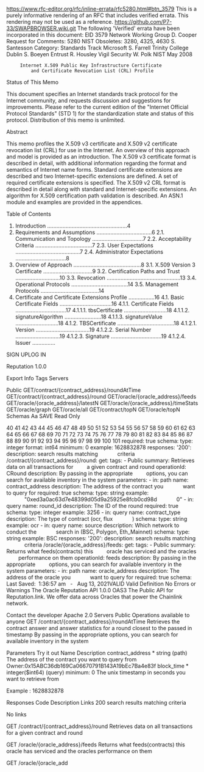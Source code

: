 https://www.rfc-editor.org/rfc/inline-errata/rfc5280.html#btn_3579
This is a purely informative rendering of an RFC that includes verified errata. This rendering may not be used as a reference.
https://github.com/P7-33/SWAPBROWSER.wiki.git
The following 'Verified' errata have been incorporated in this document: EID 3579
Network Working Group                                          D. Cooper
Request for Comments: 5280                                          NIST
Obsoletes: 3280, 4325, 4630                                 S. Santesson
Category: Standards Track                                      Microsoft
                                                              S. Farrell
                                                  Trinity College Dublin
                                                               S. Boeyen
                                                                 Entrust
                                                              R. Housley
                                                          Vigil Security
                                                                 W. Polk
                                                                    NIST
                                                                May 2008


         Internet X.509 Public Key Infrastructure Certificate
             and Certificate Revocation List (CRL) Profile

Status of This Memo

   This document specifies an Internet standards track protocol for the
   Internet community, and requests discussion and suggestions for
   improvements.  Please refer to the current edition of the "Internet
   Official Protocol Standards" (STD 1) for the standardization state
   and status of this protocol.  Distribution of this memo is unlimited.

Abstract

   This memo profiles the X.509 v3 certificate and X.509 v2 certificate
   revocation list (CRL) for use in the Internet.  An overview of this
   approach and model is provided as an introduction.  The X.509 v3
   certificate format is described in detail, with additional
   information regarding the format and semantics of Internet name
   forms.  Standard certificate extensions are described and two
   Internet-specific extensions are defined.  A set of required
   certificate extensions is specified.  The X.509 v2 CRL format is
   described in detail along with standard and Internet-specific
   extensions.  An algorithm for X.509 certification path validation is
   described.  An ASN.1 module and examples are provided in the
   appendices.

Table of Contents

   1. Introduction ....................................................4
   2. Requirements and Assumptions ....................................6
      2.1. Communication and Topology .................................7
      2.2. Acceptability Criteria .....................................7
      2.3. User Expectations ..........................................7
      2.4. Administrator Expectations .................................8
   3. Overview of Approach ............................................8
      3.1. X.509 Version 3 Certificate ................................9
      3.2. Certification Paths and Trust .............................10
      3.3. Revocation ................................................13
      3.4. Operational Protocols .....................................14
      3.5. Management Protocols ......................................14
   4. Certificate and Certificate Extensions Profile .................16
      4.1. Basic Certificate Fields ..................................16
           4.1.1. Certificate Fields .................................17
                  4.1.1.1. tbsCertificate ............................18
                  4.1.1.2. signatureAlgorithm ........................18
                  4.1.1.3. signatureValue ............................18
           4.1.2. TBSCertificate .....................................18
                  4.1.2.1. Version ...................................19
                  4.1.2.2. Serial Number .............................19
                  4.1.2.3. Signature .................................19
                  4.1.2.4. Issuer ...............

SIGN UPLOG IN

Reputation
1.0.0

Export
Info
Tags
Servers

Public
GET/contract/{contract_address}/roundAtTime
GET/contract/{contract_address}/round
GET/oracle/{oracle_address}/feeds
GET/oracle/{oracle_address}/latestN
GET/oracle/{oracle_address}/timeStats
GET/oracle/graph
GET/oracle/all
GET/contract/topN
GET/oracle/topN
Schemas
Aa
SAVE
Read Only

40
41
42
43
44
45
46
47
48
49
50
51
52
53
54
55
56
57
58
59
60
61
62
63
64
65
66
67
68
69
70
71
72
73
74
75
76
77
78
79
80
81
82
83
84
85
86
87
88
89
90
91
92
93
94
95
96
97
98
99
100
101
          required: true
          schema:
            type: integer
            format: int64
            minimum: 0
          example: 1628832878
      responses:
        '200':
          description: search results matching 
            criteria
  /contract/{contract_address}/round:
    get:
      tags:
        - Public
      summary: Retrieves data on all transactions for 
        a given contract and round
      operationId: CRound
      description: By passing in the appropriate 
        options, you can search for
        available inventory in the system
      parameters:
        - in: path
          name: contract_address
          description: The address of the contract you 
            want to query for
          required: true
          schema:
            type: string
          example: 
            "0xed3a0ac63d7e48399d05d9a25925e8fcb0cd98d
            0"
        - in: query
          name: round_id
          description: The ID of the round
          required: true
          schema:
            type: integer
          example: 3256
        - in: query
          name: contract_type
          description: The type of contract (ocr, flux
            )
          schema:
            type: string
          example: ocr
        - in: query
          name: source
          description: Which network to conduct the 
            search in (BSC, Polygon, Eth_Mainnet)
          schema:
            type: string
          example: BSC
      responses:
        '200':
          description: search results matching 
            criteria
  /oracle/{oracle_address}/feeds:
    get:
      tags:
        - Public
      summary: Returns what feeds(contracts) this 
        oracle has serviced and the oracles 
        performance on them
      operationId: feeds
      description: By passing in the appropriate 
        options, you can search for
        available inventory in the system
      parameters:
        - in: path
          name: oracle_address
          description: The address of the oracle you 
            want to query for
          required: true
          schema:
Last Saved:  1:36:57 am   -   Aug 13, 2021VALID
Valid Definition
No Errors or Warnings
The Oracle Reputation API
 1.0.0 
OAS3
The Public API for Reputation.link. We offer data across Oracles that power the Chainlink network.

Contact the developer
Apache 2.0
Servers
Public
Operations available to anyone
GET
​/contract​/{contract_address}​/roundAtTime
Retrieves the contract answer and answer statistics for a round closest to the passed in timestamp
By passing in the appropriate options, you can search for available inventory in the system

Parameters
Try it out
Name	Description
contract_address *
string
(path)
The address of the contract you want to query from
Owner:0x15ABC36db169Ca06670791B143A19bEc7Ba4e83f
block_time *
integer($int64)
(query)
minimum: 0
The unix timestamp in seconds you want to retrieve from

Example : 1628832878


Responses
Code	Description	Links
200	
search results matching criteria

No links

GET
​/contract​/{contract_address}​/round
Retrieves data on all transactions for a given contract and round

GET
​/oracle​/{oracle_address}​/feeds
Returns what feeds(contracts) this oracle has serviced and the oracles performance on them

GET
​/oracle​/{oracle_add
